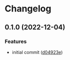 # Changelog

## 0.1.0 (2022-12-04)


### Features

* initial commit ([d04923e](https://github.com/eludris-community/eludris.go/commit/d04923e8ed0c1541689128dc2856853a339ceb9f))
